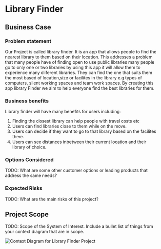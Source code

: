 # Library Finder

## Business Case

### Problem statement
Our Project is called library finder. It is an app that allows people to find the nearest library to them based on their location. This addresses a problem that many people have of finding open to use public libraries many people go to only one or two libraries by using this app it will allow them to experience many diiferent libraries. They can find the one that suits them the most based of location,size or facilites in the library e.g types of computers, silent working spaces and team work spaces. By creating this app library Finder we aim to help everyone find the best libraries for them.

### Business benefits
Library finder will have many benefits for users including:
1. Finding the closest library can help people with travel costs etc
2. Users can find libraries close to them while on the move.
3. Users can decide if they want to go to that library based on the facilites there.
4. Users can see distances inbetween their current location and their library of choice.

### Options Considered
TODO: What are some other customer options or leading products that address the same needs?

### Expected Risks
TODO: What are the main risks of this project?

## Project Scope
TODO: Scope of the System of Interest. Include a bullet list of things from your context diagram that are in scope.

![Context Diagram for Library Finder Project](images/contextDiagaram.png)
